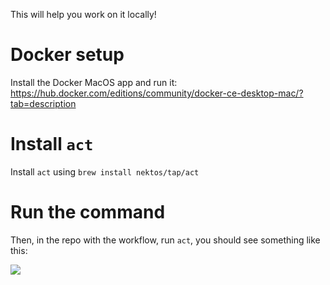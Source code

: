 This will help you work on it locally!

# Docker setup
Install the Docker MacOS app and run it: https://hub.docker.com/editions/community/docker-ce-desktop-mac/?tab=description

# Install `act`
Install `act` using `brew install nektos/tap/act`

# Run the command
Then, in the repo with the workflow, run `act`, you should see something like this:

![](https://p195.p4.n0.cdn.getcloudapp.com/items/Jrub0D64/Image%202020-05-27%20at%203.05.10%20PM.png?v=9c8005ac98dc4e6a97b4672e3bc0be58)
